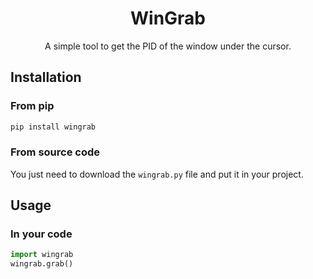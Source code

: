 # <div align="center">WinGrab</div>
<div align="center">A simple tool to get the PID of the window under the cursor.</div>

## Installation
### From pip

```bash
pip install wingrab
```

### From source code

You just need to download the `wingrab.py` file and put it in your project.

## Usage

### In your code

```python
import wingrab
wingrab.grab()
```
